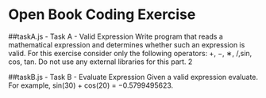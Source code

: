 # Open Book Coding Exercise

##taskA.js - Task A - Valid Expression
Write program that reads a mathematical expression and determines
whether such an expression is valid. For this exercise consider only
the following operators: +, −, ∗, /,sin, cos, tan. Do not use any external libraries for this part. 2

##taskB.js - Task B - Evaluate Expression
Given a valid expression evaluate. For example, sin(30) + cos(20) =
−0.5799495623.
